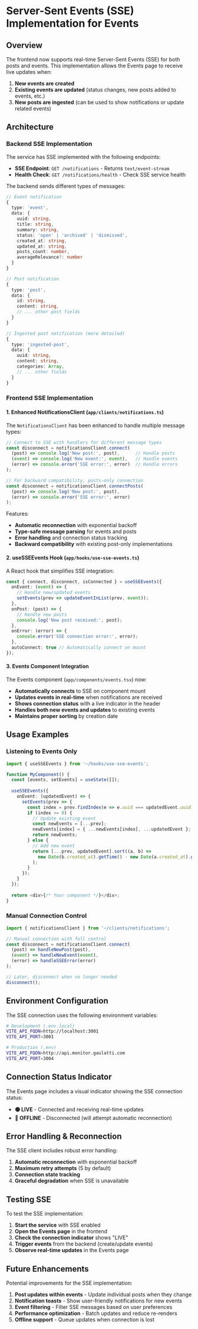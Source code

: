 # Server-Sent Events (SSE) Implementation for Events

## Overview

The frontend now supports real-time Server-Sent Events (SSE) for both posts and events. This implementation allows the Events page to receive live updates when:

1. **New events are created**
2. **Existing events are updated** (status changes, new posts added to events, etc.)
3. **New posts are ingested** (can be used to show notifications or update related events)

## Architecture

### Backend SSE Implementation

The service has SSE implemented with the following endpoints:

- **SSE Endpoint**: `GET /notifications` - Returns `text/event-stream`
- **Health Check**: `GET /notifications/health` - Check SSE service health

The backend sends different types of messages:

```typescript
// Event notification
{
  type: 'event',
  data: {
    uuid: string,
    title: string,
    summary: string,
    status: 'open' | 'archived' | 'dismissed',
    created_at: string,
    updated_at: string,
    posts_count: number,
    averageRelevance?: number
  }
}

// Post notification
{
  type: 'post',
  data: {
    id: string,
    content: string,
    // ... other post fields
  }
}

// Ingested post notification (more detailed)
{
  type: 'ingested-post',
  data: {
    uuid: string,
    content: string,
    categories: Array,
    // ... other fields
  }
}
```

### Frontend SSE Implementation

#### 1. Enhanced NotificationsClient (`app/clients/notifications.ts`)

The `NotificationsClient` has been enhanced to handle multiple message types:

```typescript
// Connect to SSE with handlers for different message types
const disconnect = notificationsClient.connect(
  (post) => console.log('New post:', post),      // Handle posts
  (event) => console.log('New event:', event),   // Handle events  
  (error) => console.error('SSE error:', error)  // Handle errors
);

// For backward compatibility, posts-only connection
const disconnect = notificationsClient.connectPosts(
  (post) => console.log('New post:', post),
  (error) => console.error('SSE error:', error)
);
```

Features:
- **Automatic reconnection** with exponential backoff
- **Type-safe message parsing** for events and posts
- **Error handling** and connection status tracking
- **Backward compatibility** with existing post-only implementations

#### 2. useSSEEvents Hook (`app/hooks/use-sse-events.ts`)

A React hook that simplifies SSE integration:

```typescript
const { connect, disconnect, isConnected } = useSSEEvents({
  onEvent: (event) => {
    // Handle new/updated events
    setEvents(prev => updateEventInList(prev, event));
  },
  onPost: (post) => {
    // Handle new posts
    console.log('New post received:', post);
  },
  onError: (error) => {
    console.error('SSE connection error:', error);
  },
  autoConnect: true // Automatically connect on mount
});
```

#### 3. Events Component Integration

The Events component (`app/components/events.tsx`) now:

- **Automatically connects** to SSE on component mount
- **Updates events in real-time** when notifications are received
- **Shows connection status** with a live indicator in the header
- **Handles both new events and updates** to existing events
- **Maintains proper sorting** by creation date

## Usage Examples

### Listening to Events Only

```typescript
import { useSSEEvents } from '~/hooks/use-sse-events';

function MyComponent() {
  const [events, setEvents] = useState([]);
  
  useSSEEvents({
    onEvent: (updatedEvent) => {
      setEvents(prev => {
        const index = prev.findIndex(e => e.uuid === updatedEvent.uuid);
        if (index >= 0) {
          // Update existing event
          const newEvents = [...prev];
          newEvents[index] = { ...newEvents[index], ...updatedEvent };
          return newEvents;
        } else {
          // Add new event
          return [...prev, updatedEvent].sort((a, b) => 
            new Date(b.created_at).getTime() - new Date(a.created_at).getTime()
          );
        }
      });
    }
  });
  
  return <div>{/* Your component */}</div>;
}
```

### Manual Connection Control

```typescript
import { notificationsClient } from '~/clients/notifications';

// Manual connection with full control
const disconnect = notificationsClient.connect(
  (post) => handleNewPost(post),
  (event) => handleNewEvent(event),  
  (error) => handleSSEError(error)
);

// Later, disconnect when no longer needed
disconnect();
```

## Environment Configuration

The SSE connection uses the following environment variables:

```bash
# Development (.env.local)
VITE_API_FQDN=http://localhost:3001
VITE_API_PORT=3001

# Production (.env)  
VITE_API_FQDN=http://api.monitor.gaulatti.com
VITE_API_PORT=3004
```

## Connection Status Indicator

The Events page includes a visual indicator showing the SSE connection status:

- **🟢 LIVE** - Connected and receiving real-time updates
- **🔴 OFFLINE** - Disconnected (will attempt automatic reconnection)

## Error Handling & Reconnection

The SSE client includes robust error handling:

1. **Automatic reconnection** with exponential backoff
2. **Maximum retry attempts** (5 by default)
3. **Connection state tracking**
4. **Graceful degradation** when SSE is unavailable

## Testing SSE

To test the SSE implementation:

1. **Start the service** with SSE enabled
2. **Open the Events page** in the frontend
3. **Check the connection indicator** shows "LIVE"
4. **Trigger events** from the backend (create/update events)
5. **Observe real-time updates** in the Events page

## Future Enhancements

Potential improvements for the SSE implementation:

1. **Post updates within events** - Update individual posts when they change
2. **Notification toasts** - Show user-friendly notifications for new events
3. **Event filtering** - Filter SSE messages based on user preferences  
4. **Performance optimization** - Batch updates and reduce re-renders
5. **Offline support** - Queue updates when connection is lost
